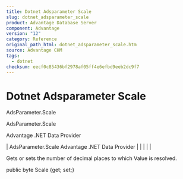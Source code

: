```yaml
---
title: Dotnet Adsparameter Scale
slug: dotnet_adsparameter_scale
product: Advantage Database Server
component: Advantage
version: "12"
category: Reference
original_path_html: dotnet_adsparameter_scale.htm
source: Advantage CHM
tags:
  - dotnet
checksum: eecf0c85436bf2978af05ff4e6efbd9eeb2dc9f7
---
```


# Dotnet Adsparameter Scale

AdsParameter.Scale

AdsParameter.Scale

Advantage .NET Data Provider

| AdsParameter.Scale  Advantage .NET Data Provider |  |  |  |  |

Gets or sets the number of decimal places to which Value is resolved.

public byte Scale {get; set;}
